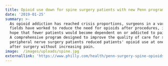 ```yaml
---
title: Opioid use down for spine surgery patients with new Penn program
date: '2019-01-25'
summary: >-
  As opioid addiction has reached crisis proportions, surgeons in a variety of
  fields have worked to reduce the need for opioids after procedures, in the
  hope that fewer patients would become dependent on or addicted to pain pills..
  A comprehensive program designed to improve the quality of care for spine and
  peripheral nerve surgery patients reduced patients' opioid use at one month
  after surgery without increasing pain.
image:  /images/uploads/spine.jpg
externallink: 'https://www.philly.com/health/penn-surgery-spine-opioids-reduce-20190125.html'
---
```


